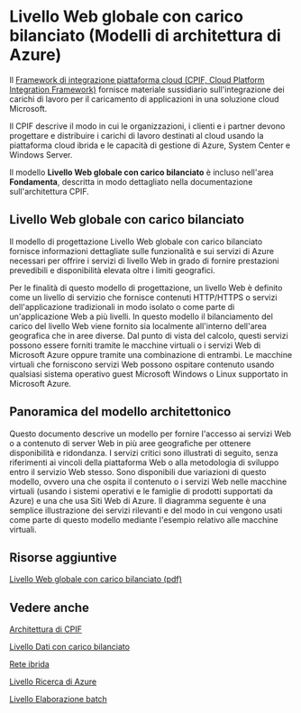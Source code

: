 <properties 
   pageTitle="Livello Web globale con carico bilanciato (Modelli di architettura di Azure)" 
   description="Il modello Livello Web globale con carico bilanciato è incluso nell'area Fondamenta, descritta in modo dettagliato nella documentazione sull'architettura CPIF." 
   services="" 
   documentationCenter="" 
   authors="arynes" 
   manager="fredhar" 
   editor=""/>

<tags
   ms.service="cloud-services"
   ms.devlang="multiple"
   ms.topic="article"
   ms.tgt_pltfrm="na"
   ms.workload="multiple" 
   ms.date="03/25/2015"
   ms.author="arynes"/>

# Livello Web globale con carico bilanciato (Modelli di architettura di Azure)

Il [Framework di integrazione piattaforma cloud (CPIF, Cloud Platform Integration Framework)](azure-architectures-cpif-overview.md) fornisce materiale sussidiario sull'integrazione dei carichi di lavoro per il caricamento di applicazioni in una soluzione cloud Microsoft.

Il CPIF descrive il modo in cui le organizzazioni, i clienti e i partner devono progettare e distribuire i carichi di lavoro destinati al cloud usando la piattaforma cloud ibrida e le capacità di gestione di Azure, System Center e Windows Server.

Il modello **Livello Web globale con carico bilanciato** è incluso nell'area **Fondamenta**, descritta in modo dettagliato nella documentazione sull'architettura CPIF.

##  Livello Web globale con carico bilanciato

Il modello di progettazione Livello Web globale con carico bilanciato fornisce informazioni dettagliate sulle funzionalità e sui servizi di Azure necessari per offrire i servizi di livello Web in grado di fornire prestazioni prevedibili e disponibilità elevata oltre i limiti geografici.

Per le finalità di questo modello di progettazione, un livello Web è definito come un livello di servizio che fornisce contenuti HTTP/HTTPS o servizi dell'applicazione tradizionali in modo isolato o come parte di un'applicazione Web a più livelli. In questo modello il bilanciamento del carico del livello Web viene fornito sia localmente all'interno dell'area geografica che in aree diverse. Dal punto di vista del calcolo, questi servizi possono essere forniti tramite le macchine virtuali o i servizi Web di Microsoft Azure oppure tramite una combinazione di entrambi. Le macchine virtuali che forniscono servizi Web possono ospitare contenuto usando qualsiasi sistema operativo guest Microsoft Windows o Linux supportato in Microsoft Azure.


## Panoramica del modello architettonico 

Questo documento descrive un modello per fornire l'accesso ai servizi Web o a contenuto di server Web in più aree geografiche per ottenere disponibilità e ridondanza. I servizi critici sono illustrati di seguito, senza riferimenti ai vincoli della piattaforma Web o alla metodologia di sviluppo entro il servizio Web stesso. Sono disponibili due variazioni di questo modello, ovvero una che ospita il contenuto o i servizi Web nelle macchine virtuali (usando i sistemi operativi e le famiglie di prodotti supportati da Azure) e una che usa Siti Web di Azure. Il diagramma seguente è una semplice illustrazione dei servizi rilevanti e del modo in cui vengono usati come parte di questo modello mediante l'esempio relativo alle macchine virtuali.

##  Risorse aggiuntive
[Livello Web globale con carico bilanciato (pdf)](https://gallery.technet.microsoft.com/Cloud-Platform-Integration-2c3c663a)

## Vedere anche
[Architettura di CPIF](https://gallery.technet.microsoft.com/Cloud-Platform-Integration-bd1e434a)

[Livello Dati con carico bilanciato](https://gallery.technet.microsoft.com/Cloud-Platform-Integration-dfb09e41)

[Rete ibrida](https://gallery.technet.microsoft.com/Cloud-Platform-Integration-5e401f38)

[Livello Ricerca di Azure](https://gallery.technet.microsoft.com/Cloud-Platform-Integration-e581d65d)

[Livello Elaborazione batch](https://gallery.technet.microsoft.com/Cloud-Platform-Integration-0bc3f8b1)

<!---HONumber=July15_HO3-->